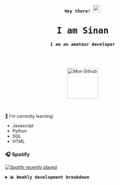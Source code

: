 <p align="center"><samp><b> Hey there! <img src="https://github.com/himanshusharma89/himanshusharma89/blob/master/Hi.gif" width="25px"> </b></samp></p>
<p align="center"><h1 align="center"><samp> I am Sinan </samp></h1></p>
<p align="center"><h4 align="center"><samp> I am an amateur developer  </samp></h4></p>
<br>
<div>
<br><br>
<div align="center">
<a href="https://github.com/sinan2245">
  <img align="center" alt="Mon Github" width="100px" src="https://img.shields.io/badge/Github-181717?style=for-the-badge&logo=Github&logoColor=white" />
</a>
</div>
<br><br>

:page_with_curl: I'm currently learning:
- Javascript
- Python
- SQL
- HTML
  
  
 ### 🎧 Spotify 
[![Spotify recently played](https://spotify-recently-played-readme.vercel.app/api?user=sinand123456)](https://open.spotify.com/user/jul-ivars)
<br/>

  <details>
  <summary><b><samp>📊 Weekly development breakdown</samp></b></summary>

<!--START_SECTION:waka-->
```text
Javascript    █████████████████▓░░░░░░░   93 % 
Python        ████░░░░░░░░░░░░░░░░░░░░░   4 % 
HTML/CSS      ███▒░░░░░░░░░░░░░░░░░░░░░   3 % 
```
<!--END_SECTION:waka-->

##

</details>
